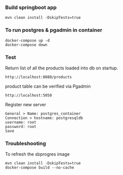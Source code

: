 ### Build springboot app
```
mvn clean install -DskipTests=true
```

### To run postgres & pgadmin in container
```
docker-compose up -d
docker-compose down
```

### Test
Return list of all the products loaded into db on startup.
```
http://localhost:8080/products
```

product table can be verified via Pgadmin
```
http://localhost:5050
```

Register new server
```
General > Name: postgres_container 
Connection > hostname: postgresqldb
username: root
password: root
Save
```

### Troubleshooting
To refresh the sbprogres image
```
mvn clean install -DskipTests=true
docker-compose build --no-cache
```
